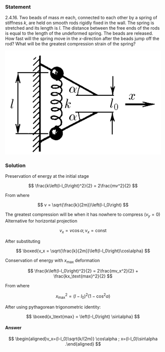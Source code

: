 ###  Statement

$2.4.16.$ Two beads of mass $m$ each, connected to each other by a spring of stiffness $k$, are held on smooth rods rigidly fixed in the wall. The spring is stretched and its length is $l$. The distance between the free ends of the rods is equal to the length of the undeformed spring. The beads are released. How fast will the spring move in the $x$-direction after the beads jump off the rod? What will be the greatest compression strain of the spring?

![ For problem $2.4.16$ |508x338, 34%](../../img/2.4.16/2.4.16.png)

### Solution

Preservation of energy at the initial stage

$$
\frac{k\left(l-l_0\right)^2}{2} = 2\frac{mv^2}{2}
$$

From where

$$
v = \sqrt{\frac{k}{2m}}\left(l-l_0\right)
$$

The greatest compression will be when it has nowhere to compress $(v_y=0)$ Alternative for horizontal projection

$$
v_x=v\cos\alpha ;v_x=\text{const}
$$

After substituting

$$
\boxed{v_x = \sqrt{\frac{k}{2m}}\left(l-l_0\right)\cos\alpha}
$$

Conservation of energy with $x_\text{max}$ deformation

$$
\frac{k\left(l-l_0\right)^2}{2} = 2\frac{mv_x^2}{2} + \frac{kx_\text{max}^2}{2}
$$

From where

$$
x_\text{max}^2=\left(l-l_0\right)^2\left(1-\cos^2 \alpha\right)
$$

After using pythagorean trigonometric identity:

$$
\boxed{x_\text{max} = \left(l-l_0\right) \sin\alpha}
$$

#### Answer

$$
\begin{aligned}v_x=(l-l_0)\sqrt{k/(2m)} \cos\alpha ; x=(l-l_0)\sin\alpha .\end{aligned}
$$
